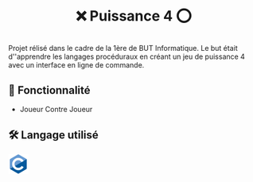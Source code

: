 
# <p align="center">❌ Puissance 4 ⭕</p>
  
Projet rélisé dans le cadre de la 1ère de BUT Informatique. Le but était d''apprendre les langages procéduraux en créant un jeu de puissance 4 avec un interface en ligne de commande.

## 🧐 Fonctionnalité
- Joueur Contre Joueur
        
## 🛠️ Langage utilisé
<img src="https://raw.githubusercontent.com/devicons/devicon/master/icons/c/c-original.svg" alt="c" width="40" height="40"/> 

#
        


        
    